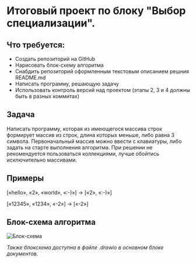 # Итоговый проект по блоку "Выбор специализации".

## **Что требуется:**

- Создать репозиторий на GitHub
- Нарисовать блок-схему алгоритма
- Снабдить репозиторий оформленным текстовым описанием решния README.md
- Написать программу, решающую задачу
- Использовать контроль версий над проектом (этапы 2, 3 и 4 должны быть в разных коммитах)

## **Задача** 

Написать программу, которая из имеющегося массива строк формирует массив из строк, длина которых меньше, либо равна 3 символа. Первоначальный массив можно ввести с клавиатуры, либо задать на старте выполнения алгоритма. При решении не рекомендуется пользоваться коллекциями, лучше обойтись исключительно массивами.

## **Примеры** 

[«hello», «2», «world», «:-)»] -> [«2», «:-)»]

[«12345», «1234», «-2»] -> [«-2»]

## **Блок-схема алгоритма**

![Блок-схема](https://i.ibb.co/d6GgRMH/Block-Shema.png)

*Также блоксхема доступна в файле .drawio в основном блоке документов.*